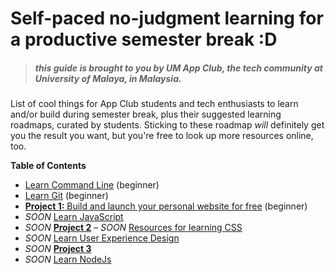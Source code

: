 # Self-paced no-judgment learning for a productive semester break :D

> ##### *this guide is brought to you by UM App Club, the tech community at University of Malaya, in Malaysia.*

List of cool things for App Club students and tech enthusiasts to learn and/or build during semester break, plus their suggested learning roadmaps, curated by students. Sticking to these roadmap *will* definitely get you the result you want, but you're free to look up more resources online, too.

**Table of Contents**  


- [Learn Command Line](GUIDE.md#learn-command-line) (beginner)
- [Learn Git](GUIDE.md#learn-git) (beginner)
- [**Project 1:** Build and launch your personal website for free](GUIDE.md) (beginner)
- *SOON* [Learn JavaScript](#)
- *SOON* [**Project 2**](#)
– *SOON* [Resources for learning CSS](#)
- *SOON* [Learn User Experience Design](#)
- *SOON* [**Project 3**](#)
- *SOON* [Learn NodeJs](#)


